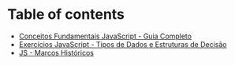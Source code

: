# Table of contents

* [Conceitos Fundamentais JavaScript - Guia Completo](README.md)
* [Exercícios JavaScript - Tipos de Dados e Estruturas de Decisão](exercicios-javascript-tipos-de-dados-e-estruturas-de-decisao.md)
* [JS - Marcos Históricos](js-marcos-historicos.md)
